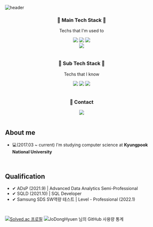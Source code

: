 ![header](https://capsule-render.vercel.app/api?type=waving&color=12c2e9&height=180&section=header&text=Hi!%20I'm%20DongHyuen&fontColor=fff&fontSize=50)

<h3 align="center"> 🌳 Main Tech Stack 🌳</h3>
<p align="center">Techs that I'm used to</p>
<div align="center">
  <img src="https://img.shields.io/badge/C-A8B9CC?style=flat-square&logo=C&logoColor=white"/></a>
  <img src="https://img.shields.io/badge/C++-00599C?style=flat-square&logo=C%2B%2B&logoColor=white"/></a>
  <img src="https://img.shields.io/badge/Python-3766AB?style=flat-square&logo=Python&logoColor=white"/></a>
  <br/>
  <img src="https://camo.githubusercontent.com/d6250111701069e7031e7ddf90303e329be5b694b61d90c56118683ad98d7be1/68747470733a2f2f696d672e736869656c64732e696f2f7374617469632f76313f7374796c653d666f722d7468652d6261646765266d6573736167653d456c61737469632b537461636b26636f6c6f723d303035353731266c6f676f3d456c61737469632b537461636b266c6f676f436f6c6f723d464646464646266c6162656c3d"/></a>
</div>

<br/>

<h3 align="center">🌱 Sub Tech Stack 🌱</h3>
<p align="center">Techs that I know</p>
<div align="center">
  <img src="https://img.shields.io/badge/HTML5-E34F26?style=flat-square&logo=html5&logoColor=white"/></a>
  <img src="https://img.shields.io/badge/css-1572B6?style=flat-square&logo=css3&logoColor=white"/></a>
  <img src="https://img.shields.io/badge/Javascript-ffb13b?style=flat-square&logo=javascript&logoColor=white"/></a>
</div>

<br/>

<h3 align="center">📣 Contact</h3>
<div align="center">
  <a href="mailto:rhsnfl1122@gmail.com"><img src="https://img.shields.io/badge/Gmail-d14836?style=flat-square&logo=Gmail&logoColor=white&link=rhsnfl1122@gmail.com"/></a>
</div>

<br/>

## About me
- 💻(2017.03 ~ current) I'm studying computer science at __Kyungpook National University__

<br/>

## Qualification
- ✔ ADsP (2021.9) |  Advanced Data Analytics Semi-Professional
- ✔ SQLD (2021.10) | SQL Developer
- ✔ Samsung SDS SW역량 테스트 | Level - Professional (2022.1)

<br/>

[![Solved.ac
프로필](http://mazassumnida.wtf/api/v2/generate_badge?boj=rhsnfl1122)](https://solved.ac/{rhsnfl1122)
![JoDongHyuen 님의 GitHub 사용량 통계](https://github-readme-stats.vercel.app/api?username=JoDongHyuen&bg_color=30,2cd8d5,c5c1ff,ffbac3&title_color=fff&text_color=fff)
